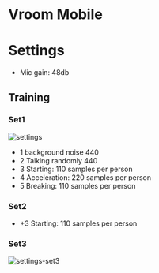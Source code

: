 # Vroom Mobile



# Settings

* Mic gain: 48db

  



## Training

### Set1

![settings](/Users/lutz/Projects/vrooomMobile/settings-set1+2.png)

* 1 background noise 440
* 2 Talking randomly 440
* 3 Starting: 110 samples per person
* 4 Acceleration: 220 samples per person
* 5 Breaking: 110 samples per person

### Set2

* +3 Starting: 110 samples per person

### Set3

![settings-set3](/Users/lutz/Projects/vrooomMobile/settings-set3.png)